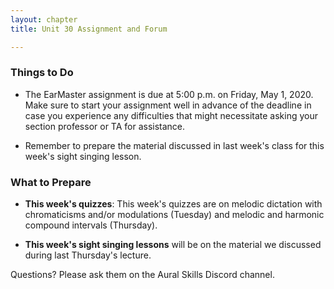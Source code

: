 ```yaml
---
layout: chapter
title: Unit 30 Assignment and Forum

---
```


### Things to Do

- The EarMaster assignment is due at 5:00 p.m. on Friday, May 1, 2020. Make sure to start your assignment well in advance of the deadline in case you experience any difficulties that might necessitate asking your section professor or TA for assistance.

- Remember to prepare the material discussed in last week's class for this week's sight singing lesson.

### What to Prepare

- **This week's quizzes**: This week's quizzes are on melodic dictation with chromaticisms and/or modulations (Tuesday) and melodic and harmonic compound intervals (Thursday).

- **This week's sight singing lessons** will be on the material we discussed during last Thursday's lecture.

Questions? Please ask them on the Aural Skills Discord channel.